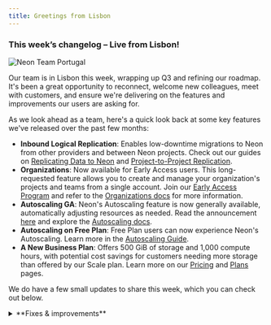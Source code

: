 ```yaml
---
title: Greetings from Lisbon
---
```


### This week’s changelog – Live from Lisbon!

![Neon Team Portugal](/docs/relnotes/neon_team.jpg)

Our team is in Lisbon this week, wrapping up Q3 and refining our roadmap. It's been a great opportunity to reconnect, welcome new colleagues, meet with customers, and ensure we're delivering on the features and improvements our users are asking for.

As we look ahead as a team, here's a quick look back at some key features we've released over the past few months:

- **Inbound Logical Replication**: Enables low-downtime migrations to Neon from other providers and between Neon projects. Check out our guides on [Replicating Data to Neon](/docs/guides/logical-replication-guide#replicate-data-to-neon) and [Project-to-Project Replication](/docs/guides/logical-replication-neon-to-neon).
- **Organizations**: Now available for Early Access users. This long-requested feature allows you to create and manage your organization's projects and teams from a single account. Join our [Early Access Program](https://console.neon.tech/app/settings/early-access) and refer to the [Organizations docs](/docs/manage/organizations) for more information.
- **Autoscaling GA**: Neon's Autoscaling feature is now generally available, automatically adjusting resources as needed. Read the announcement [here](/blog/neon-autoscaling-is-generally-available) and explore the [Autoscaling docs](/docs/introduction/autoscaling).
- **Autoscaling on Free Plan**: Free Plan users can now experience Neon's Autoscaling. Learn more in the [Autoscaling Guide](/docs/guides/autoscaling-guide).
- **A New Business Plan**: Offers 500 GiB of storage and 1,000 compute hours, with potential cost savings for customers needing more storage than offered by our Scale plan. Learn more on our [Pricing](/pricing) and [Plans](/docs/introduction/plans) pages.

We do have a few small updates to share this week, which you can check out below.

<details>
<summary>**Fixes & improvements**</summary>

- Resolved an issue in the Neon Console where a banner incorrectly indicated that the monthly storage limit was reached or nearly reached after a project had been deleted.
- Improved the information provided on the **Create new branch** page and **Reset branch** modals.
- For Early Access users, the **Created by** column on the **Branches** page in the Neon Console now displays the creation source for branches created via GitHub or the [Neon Vercel Integration](/docs/guides/vercel#add-the-neon-vercel-integration) when BitBucket or GitHub is used as the source repository. Hovering over the creation source will trigger a pop-up that provides links to an associated preview, repository, or code branch, where applicable.
- Improved the information about history retention provided on the **Settings** &#8594; **Storage** page in the Neon Console.
- Improved how data is displayed in the **Replication delay bytes** and **Replication delay seconds** graphs on the **Monitoring** page in the Neon Console. The line segment was not displayed properly.
- Feedback, Support, Docs, and Changelog links were moved from the Neon Console sidebar to a **Help** menu at the top of the console. Look for a "?" icon.
- The number of reserved connections for the Neon-managed Postgres `superuser` account was increased from 4 to 7.
- The Time Travel toggle in the Neon SQL Editor is now accessible via a new icon above the editor window.

</details>
